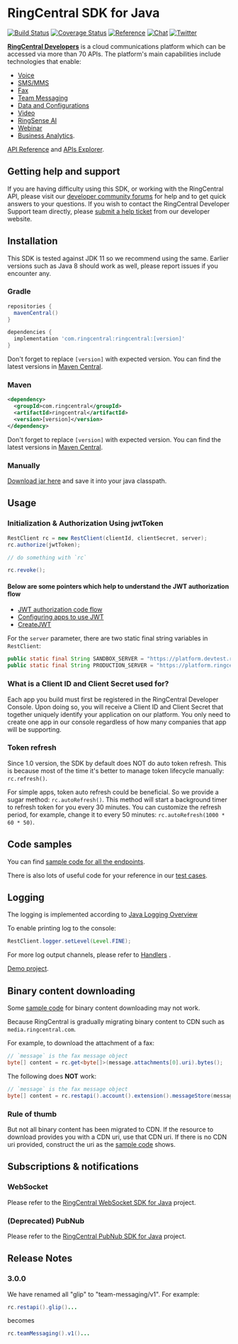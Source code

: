 # RingCentral SDK for Java

[![Build Status](https://github.com/ringcentral/ringcentral-java/actions/workflows/test.yml/badge.svg)](https://github.com/ringcentral/ringcentral-java/actions)
[![Coverage Status](https://coveralls.io/repos/github/ringcentral/ringcentral-java/badge.svg?branch=master)](https://coveralls.io/github/ringcentral/ringcentral-java?branch=master)
[![Reference](https://img.shields.io/badge/Javadoc-reference-blue?logo=java)](https://ringcentral.github.io/ringcentral-java/)
[![Chat](https://img.shields.io/badge/chat-on%20glip-orange.svg)](https://ringcentral.github.io/join-ringcentral/)
[![Twitter](https://img.shields.io/twitter/follow/ringcentraldevs.svg?style=social&label=follow)](https://twitter.com/RingCentralDevs)

__[RingCentral Developers](https://developer.ringcentral.com/api-products)__ is a cloud communications platform which
can be accessed via more than 70 APIs. The platform's main capabilities include technologies that enable:
* [Voice](https://developer.ringcentral.com/api-products/voice)
* [SMS/MMS](https://developer.ringcentral.com/api-products/sms)
* [Fax](https://developer.ringcentral.com/api-products/fax)
* [Team Messaging](https://developer.ringcentral.com/api-products/team-messaging)
* [Data and Configurations](https://developer.ringcentral.com/api-products/configuration)
* [Video](https://developers.ringcentral.com/video-api)
* [RingSense AI](https://developers.ringcentral.com/ai-api)
* [Webinar](https://developers.ringcentral.com/webinar-api)
* [Business Analytics](https://developers.ringcentral.com/analytics-api).

[API Reference](https://developer.ringcentral.com/api-docs/latest/index.html)
and [APIs Explorer](https://developer.ringcentral.com/api-explorer/latest/index.html).

## Getting help and support

If you are having difficulty using this SDK, or working with the RingCentral API, please visit
our [developer community forums](https://community.ringcentral.com/index.html) for help and to get quick answers to
your questions. If you wish to contact the RingCentral Developer Support team directly,
please [submit a help ticket](https://developers.ringcentral.com/support/create-case) from our developer website.

## Installation

This SDK is tested against JDK 11 so we recommend using the same. Earlier versions such as Java 8 should work as well,
please report issues if you encounter any.

### Gradle

```groovy
repositories {
  mavenCentral()
}

dependencies {
  implementation 'com.ringcentral:ringcentral:[version]'
}
```

Don't forget to replace `[version]` with expected version. You can find the latest versions
in [Maven Central](https://search.maven.org/search?q=a:ringcentral).

### Maven

```xml
<dependency>
  <groupId>com.ringcentral</groupId>
  <artifactId>ringcentral</artifactId>
  <version>[version]</version>
</dependency>
```

Don't forget to replace `[version]` with expected version. You can find the latest versions
in [Maven Central](https://search.maven.org/search?q=a:ringcentral).

### Manually

[Download jar here](https://search.maven.org/classic/#search%7Cga%7C1%7Ca%3A%22ringcentral%22) and save it into your
java classpath.

## Usage

### Initialization & Authorization Using jwtToken

```java
RestClient rc = new RestClient(clientId, clientSecret, server);
rc.authorize(jwtToken);

// do something with `rc`

rc.revoke();
```

#### Below are some pointers which help to understand the JWT authorization flow

* [JWT authorization code flow](https://developers.ringcentral.com/guide/authentication/jwt-flow)
* [Configuring apps to use JWT](https://developers.ringcentral.com/guide/authentication/jwt/config-app)
* [CreateJWT](https://developers.ringcentral.com/guide/getting-started/create-credential)

For the `server` parameter, there are two static final string variables in `RestClient`:

```java
public static final String SANDBOX_SERVER = "https://platform.devtest.ringcentral.com";
public static final String PRODUCTION_SERVER = "https://platform.ringcentral.com";
```

### What is a Client ID and Client Secret used for?

Each app you build must first be registered in the RingCentral Developer Console. Upon doing so, you will receive a Client ID and Client Secret that together uniquely identify your application on our platform. You only need to create one app in our console regardless of how many companies that app will be supporting.
### Token refresh

Since 1.0 version, the SDK by default does NOT do auto token refresh.
This is because most of the time it's better to manage token lifecycle manually: `rc.refresh()`.

For simple apps, token auto refresh could be beneficial. So we provide a sugar method: `rc.autoRefresh()`.
This method will start a background timer to refresh token for you every 30 minutes.
You can customize the refresh period, for example, change it to every 50 minutes: `rc.autoRefresh(1000 * 60 * 50)`.

## Code samples

You can find [sample code for all the endpoints](./samples.md).

There is also lots of useful code for your reference in our [test cases](./src/test/java/com/ringcentral).

## Logging

The logging is implemented according
to [Java Logging Overview](https://docs.oracle.com/javase/10/core/java-logging-overview.htm)

To enable printing log to the console:

```java
RestClient.logger.setLevel(Level.FINE);
```

For more log output channels, please refer
to [Handlers](https://docs.oracle.com/javase/10/core/java-logging-overview.htm#GUID-B83B652C-17EA-48D9-93D2-563AE1FF8EDA__HANDLERS-4D023767)
.

[Demo project](https://github.com/tylerlong/rc-logging-demo-java).

## Binary content downloading

Some [sample code](./samples.md) for binary content downloading may not work.

Because RingCentral is gradually migrating binary content to CDN such as `media.ringcentral.com`.

For example, to download the attachment of a fax:

```java
// `message` is the fax message object
byte[] content = rc.get<byte[]>(message.attachments[0].uri).bytes();
```

The following does **NOT** work:

```java
// `message` is the fax message object
byte[] content = rc.restapi().account().extension().messageStore(message.id).content(message.attachments[0].id).get();
```

### Rule of thumb

But not all binary content has been migrated to CDN.
If the resource to download provides you with a CDN uri, use that CDN uri.
If there is no CDN uri provided, construct the uri as the [sample code](./samples.md) shows.

## Subscriptions & notifications

### WebSocket

Please refer to the [RingCentral WebSocket SDK for Java](https://github.com/ringcentral/ringcentral-websocket-java)
project.

### (Deprecated) PubNub

Please refer to the [RingCentral PubNub SDK for Java](https://github.com/ringcentral/ringcentral-pubnub-java) project.

## Release Notes

### 3.0.0

We have renamed all "glip" to "team-messaging/v1". For example:

```java
rc.restapi().glip()...
```

becomes

```java
rc.teamMessaging().v1()...
```
